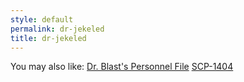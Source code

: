 ```yaml
---
style: default
permalink: dr-jekeled
title: dr-jekeled
---
```

You may also like:
[Dr. Blast's Personnel File](http://scp-wiki.net/dr-blast-s-personnel-file)
[SCP-1404](http://scp-wiki.net/scp-1404)